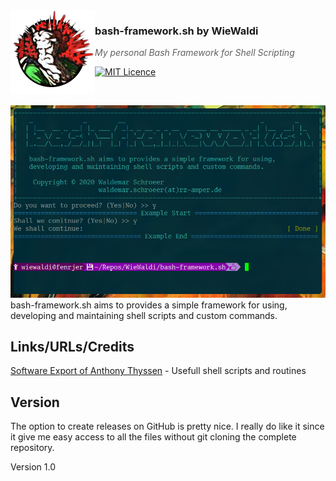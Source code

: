 <img src="https://raw.githubusercontent.com/WieWaldi/bash-framework.sh/master/img/RZ-Amper_Logo_135x135.png" align="left" width="135px" height="135px" />

### bash-framework.sh by WieWaldi
> *My personal Bash Framework for Shell Scripting*

[![MIT Licence](https://badges.frapsoft.com/os/mit/mit.svg?v=103)](https://opensource.org/licenses/mit-license.php)

<br />

![screenshot_vim.png](https://raw.githubusercontent.com/WieWaldi/bash-framework.sh/master/img/screenshot.png)
bash-framework.sh aims to provides a simple framework for using,
developing and maintaining shell scripts and custom commands.

## Links/URLs/Credits
[Software Export of Anthony Thyssen](https://antofthy.gitlab.io/software/#ask_password_stars) - Usefull shell scripts and routines

## Version
The option to create releases on GitHub is pretty nice. I really do like it
since it give me easy access to all the files without git cloning the complete
repository.  

Version 1.0

